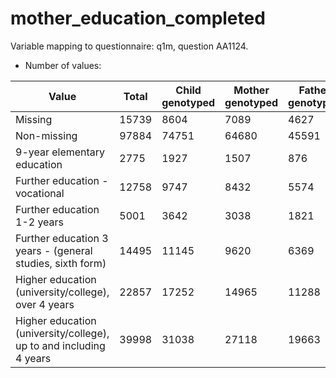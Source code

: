 # mother_education_completed
Variable mapping to questionnaire: q1m, question AA1124.
- Number of values:

| Value | Total | Child genotyped | Mother genotyped | Father genotyped |
| ----- | ----- | --------------- | ---------------- | ---------------- |
| Missing | 15739 | 8604 | 7089 | 4627 |
| Non-missing | 97884 | 74751 | 64680 | 45591 |
| 9-year elementary education | 2775 | 1927 | 1507 |876 |
| Further education - vocational | 12758 | 9747 | 8432 |5574 |
| Further education 1-2 years | 5001 | 3642 | 3038 |1821 |
| Further education 3 years - (general studies, sixth form) | 14495 | 11145 | 9620 |6369 |
| Higher education (university/college), over 4 years | 22857 | 17252 | 14965 |11288 |
| Higher education (university/college), up to and including 4 years | 39998 | 31038 | 27118 |19663 |




